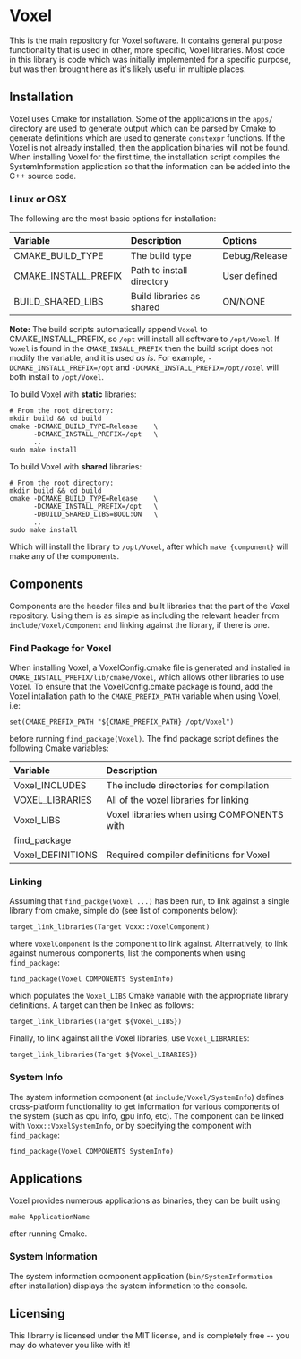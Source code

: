 # Voxel

This is the main repository for Voxel software. It contains general purpose
functionality that is used in other, more specific, Voxel libraries. Most code in
this library is code which was initially implemented for a specific purpose, but
was then brought here as it's likely useful in multiple places.

## Installation

Voxel uses Cmake for installation. Some of the applications in the ```apps/```
directory are used to generate output which can be parsed by Cmake to generate
definitions which are used to generate ```constexpr``` functions. If the Voxel is
not already installed, then the application binaries will not be found. When
installing Voxel for the first time, the installation script compiles the
SystemInformation application so that the information can be added into the
C++ source code.

### Linux or OSX

The following are the most basic options for installation:

| Variable             | Description                       | Options       |
|:---------------------|:----------------------------------|:--------------|
| CMAKE_BUILD_TYPE     | The build type                    | Debug/Release |
| CMAKE_INSTALL_PREFIX | Path to install directory         | User defined  |
| BUILD_SHARED_LIBS	   | Build libraries as shared 		   | ON/NONE	   |

__Note:__ The build scripts automatically append ```Voxel``` to
		  CMAKE_INSTALL_PREFIX, so ```/opt``` will install all software to
		  ```/opt/Voxel```. If ```Voxel``` is found in the 
		  ```CMAKE_INSALL_PREFIX``` then the build script does not modify the
		  variable, and it is used *as is*. For example, 
		  ```-DCMAKE_INSTALL_PREFIX=/opt``` and 
		  ```-DCMAKE_INSTALL_PREFIX=/opt/Voxel``` will both install to
		  ```/opt/Voxel```.

To build Voxel with __static__ libraries:
```
# From the root directory:
mkdir build && cd build
cmake -DCMAKE_BUILD_TYPE=Release 	\
	  -DCMAKE_INSTALL_PREFIX=/opt 	\
	  ..
sudo make install
```

To build Voxel with __shared__ libraries:
```
# From the root directory:
mkdir build && cd build
cmake -DCMAKE_BUILD_TYPE=Release 	\
	  -DCMAKE_INSTALL_PREFIX=/opt 	\
	  -DBUILD_SHARED_LIBS=BOOL:ON   \
	  ..
sudo make install
```

Which will install the library to ```/opt/Voxel```, after which 
```make {component}``` will make any of the components.

## Components

Components are the header files and built libraries that the part of the Voxel
repository. Using them is as simple as including the relevant header from
```include/Voxel/Component``` and linking against the library, if there is one.

### Find Package for Voxel

When installing Voxel, a VoxelConfig.cmake file is generated and installed in
```CMAKE_INSTALL_PREFIX/lib/cmake/Voxel```, which allows other libraries to use
Voxel. To ensure that the VoxelConfig.cmake package is found, add the Voxel
intallation path to the ```CMAKE_PREFIX_PATH``` variable when using Voxel, i.e:

```
set(CMAKE_PREFIX_PATH "${CMAKE_PREFIX_PATH} /opt/Voxel")
```

before running ```find_package(Voxel)```. The find package script defines the
following Cmake variables:

| Variable             | Description                       |
|:---------------------|:----------------------------------|
| Voxel_INCLUDES       | The include directories for compilation |
| VOXEL_LIBRARIES      | All of the voxel libraries for linking  |
| Voxel_LIBS           | Voxel libraries when using COMPONENTS with 
find\_package |
| Voxel_DEFINITIONS    | Required compiler definitions for Voxel |

### Linking

Assuming that ```find_packge(Voxel ...)``` has been run, to link against a
single library from cmake, simple do (see list of components below):

```
target_link_libraries(Target Voxx::VoxelComponent)
```

where ```VoxelComponent``` is the component to link against. Alternatively,
to link against numerous components, list the components when using
```find_package```:

```
find_package(Voxel COMPONENTS SystemInfo)
```

which populates the ```Voxel_LIBS``` Cmake variable with the appropriate library
definitions. A target can then be linked as follows:

```
target_link_libraries(Target ${Voxel_LIBS})
```

Finally, to link against all the Voxel libraries, use ```Voxel_LIBRARIES```:

```
target_link_libraries(Target ${Voxel_LIRARIES})
```

### System Info

The system information component (at ```include/Voxel/SystemInfo```)
defines cross-platform functionality to get information for various components of
the system (such as cpu info, gpu info, etc). The component can be linked with
```Voxx::VoxelSystemInfo```, or by specifying the component with
```find_package```:

```
find_package(Voxel COMPONENTS SystemInfo)
```

## Applications

Voxel provides numerous applications as binaries, they can be built using
```
make ApplicationName
```
after running Cmake.

### System Information

The system information component application (```bin/SystemInformation``` after
installation) displays the system information to the console.

## Licensing

This librarry is licensed under the MIT license, and is completely free -- you may do whatever you like with it!

